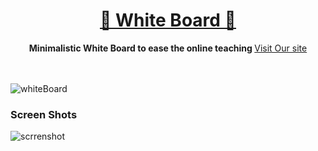<div align="center">
  <h1 ><a href="https://writeon.netlify.app/">🎨 White Board 🎨</a></h1>
  <strong>
    Minimalistic White Board to ease the online teaching
  </strong>
  <a href="https://writeon.netlify.app/">
    Visit Our site
  </a>
</div>

<br/>
<br/>

 ![whiteBoard](https://socialify.git.ci/dsnehasish74/White_Board/image?font=Bitter&forks=1&language=1&owner=1&pattern=Circuit%20Board&pulls=1&stargazers=1&theme=Dark)

### Screen Shots
![scrrenshot](https://github.com/dsnehasish74/White_Board/blob/main/img/Screenshot%20(546).png)

